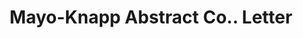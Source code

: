 ---
doi: 10.7916/D8K94KKK
date_other: '1910'
date_other_textual: '1910'
form: correspondence
genre:
- Letters (correspondence)
name:
- Mayo-Knapp Abstract Co.
object_in_context_url: https://biggert.cul.columbia.edu/items/view/ave_biggert_00318
subject_hierarchical_geographic:
- Lake Charles, Louisiana, United States
subject_name:
- Mayo-Knapp Abstract Co.
title: Mayo-Knapp Abstract Co.. Letter
sort_title: Mayo-Knapp Abstract Co.. Letter
call_number: ave_biggert_00318
coordinates:
- 30.21472222222222,-93.20861111111111
pid: ave_biggert_00318
identifiers: ave_biggert_00318
thumbnail: https://derivativo-2.library.columbia.edu/iiif/2/ldpd:344254/full/!256,256/0/native.jpg
permalink: /biggert/ave_biggert_00318/
layout: iiif-image-page
---